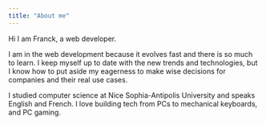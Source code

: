 ```yaml
---
title: "About me"
---
```


Hi I am Franck, a web developer.

I am in the web development because it evolves fast and there is so much to learn. I keep myself up to date with the new trends and technologies, but I know how to put aside my eagerness to make wise decisions for companies and their real use cases.

I studied computer science at Nice Sophia-Antipolis University and speaks English and French. I love building tech from PCs to mechanical keyboards, and PC gaming.
